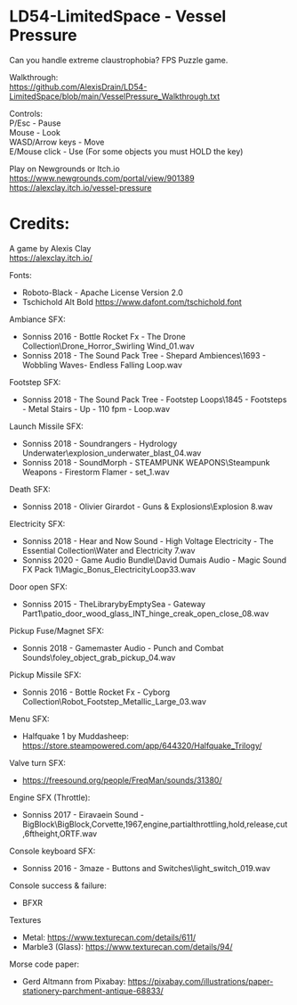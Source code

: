# LD54-LimitedSpace - Vessel Pressure
 
Can you handle extreme claustrophobia? FPS Puzzle game.  

Walkthrough:  
https://github.com/AlexisDrain/LD54-LimitedSpace/blob/main/VesselPressure_Walkthrough.txt  

Controls:  
P/Esc - Pause  
Mouse - Look  
WASD/Arrow keys - Move  
E/Mouse click - Use (For some objects you must HOLD the key)  

Play on Newgrounds or Itch.io  
https://www.newgrounds.com/portal/view/901389  
https://alexclay.itch.io/vessel-pressure  

# Credits:  

A game by Alexis Clay  
https://alexclay.itch.io/  

Fonts:  
- Roboto-Black - Apache License Version 2.0  
- Tschichold Alt Bold https://www.dafont.com/tschichold.font  

Ambiance SFX:  
- Sonniss 2016 - Bottle Rocket Fx - The Drone Collection\Drone_Horror_Swirling Wind_01.wav  
- Sonniss 2018 - The Sound Pack Tree - Shepard Ambiences\1693 - Wobbling Waves- Endless Falling Loop.wav  

Footstep SFX:  
- Sonniss 2018 - The Sound Pack Tree - Footstep Loops\1845 - Footsteps - Metal Stairs - Up - 110 fpm - Loop.wav  

Launch Missile SFX:  
- Sonniss 2018 - Soundrangers - Hydrology Underwater\explosion_underwater_blast_04.wav  
- Sonniss 2018 - SoundMorph - STEAMPUNK WEAPONS\Steampunk Weapons - Firestorm Flamer - set_1.wav  

Death SFX:  
- Sonniss 2018 - Olivier Girardot - Guns & Explosions\Explosion 8.wav  

Electricity SFX:  
- Sonniss 2018 - Hear and Now Sound - High Voltage Electricity - The Essential Collection\Water and Electricity 7.wav  
- Sonniss 2020 - Game Audio Bundle\David Dumais Audio - Magic Sound FX Pack 1\Magic_Bonus_ElectricityLoop33.wav  

Door open SFX:  
- Sonniss 2015 - TheLibrarybyEmptySea - Gateway Part1\patio_door_wood_glass_INT_hinge_creak_open_close_08.wav  

Pickup Fuse/Magnet SFX:  
- Sonnis 2018 - Gamemaster Audio - Punch and Combat Sounds\foley_object_grab_pickup_04.wav  

Pickup Missile SFX:  
- Sonnis 2016 - Bottle Rocket Fx - Cyborg Collection\Robot_Footstep_Metallic_Large_03.wav  

Menu SFX:  
- Halfquake 1 by Muddasheep: https://store.steampowered.com/app/644320/Halfquake_Trilogy/  

Valve turn SFX:  
- https://freesound.org/people/FreqMan/sounds/31380/  

Engine SFX (Throttle):  
- Sonniss 2017 - Eiravaein Sound - BigBlock\BigBlock,Corvette,1967,engine,partialthrottling,hold,release,cut,6ftheight,ORTF.wav  

Console keyboard SFX:  
- Sonniss 2016 - 3maze -  Buttons and Switches\light_switch_019.wav  

Console success & failure:  
- BFXR  

Textures  
- Metal: https://www.texturecan.com/details/611/  
- Marble3 (Glass): https://www.texturecan.com/details/94/  

Morse code paper:
- Gerd Altmann from Pixabay:  https://pixabay.com/illustrations/paper-stationery-parchment-antique-68833/  
